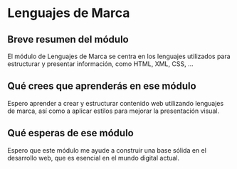# Lenguajes de Marca

## Breve resumen del módulo
El módulo de Lenguajes de Marca se centra en los lenguajes utilizados para estructurar y presentar información, como HTML, XML, CSS, ...

## Qué crees que aprenderás en ese módulo
Espero aprender a crear y estructurar contenido web utilizando lenguajes de marca, así como a aplicar estilos para mejorar la presentación visual.

## Qué esperas de ese módulo
Espero que este módulo me ayude a construir una base sólida en el desarrollo web, que es esencial en el mundo digital actual.